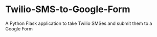 Twilio-SMS-to-Google-Form
=========================

A Python Flask application to take Twilio SMSes and submit them to a Google Form
